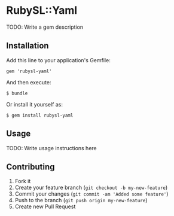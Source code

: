 # RubySL::Yaml

TODO: Write a gem description

## Installation

Add this line to your application's Gemfile:

    gem 'rubysl-yaml'

And then execute:

    $ bundle

Or install it yourself as:

    $ gem install rubysl-yaml

## Usage

TODO: Write usage instructions here

## Contributing

1. Fork it
2. Create your feature branch (`git checkout -b my-new-feature`)
3. Commit your changes (`git commit -am 'Added some feature'`)
4. Push to the branch (`git push origin my-new-feature`)
5. Create new Pull Request
